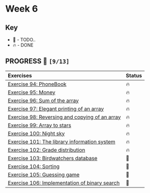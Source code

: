 # Week 6

## Key

*   🚧 - TODO..
*   🔥 - DONE

## PROGRESS 🚀 `[9/13]`

| Exercises  | Status    |
| :------------- | :------------- |
| [Exercise 94: PhoneBook](./Exercise94/PhoneBook.java)  | 🔥 |
| [Exercise 95: Money](./Exercise95/Money.java) | 🔥 |
| [Exercise 96: Sum of the array](./Exercise96/Main.java) | 🔥 |
| [Exercise 97: Elegant printing of an array](./Exercise97/Main.java) | 🔥 |
| [Exercise 98: Reversing and copying of an array](./Exercise98/Main.java) | 🔥 |
| [Exercise 99: Array to stars](./Exercise99/Main.java) | 🔥 |
| [Exercise 100: Night sky](./Exercise100/NightSky.java) | 🔥 |
| [Exercise 101: The library information system](./Exercise101/Library.java) | 🔥 |
| [Exercise 102: Grade distribution](./Exercise102/GradeDistribution.java) | 🔥 |
| [Exercise 103: Birdwatchers database](./Exercise103/) | 🚧 |
| [Exercise 104: Sorting](./Exercise104/) | 🚧 |
| [Exercise 105: Guessing game](./Exercise105/) | 🚧 |
| [Exercise 106: Implementation of binary search](./Exercise106/) | 🚧 |
